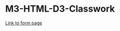 # M3-HTML-D3-Classwork
[Link to form page](https://harichandana2000.github.io/M3-HTML-D3-Classwork/)
